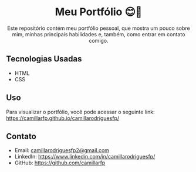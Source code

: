 <h1 align="center">Meu Portfólio 😊🌷</h1>
<p align="center">Este repositório contém meu portfólio pessoal, que mostra um pouco sobre mim, minhas principais habilidades e, também, como entrar em contato comigo.</p>

## Tecnologias Usadas
- HTML
- CSS

## Uso
Para visualizar o portfólio, você pode acessar o seguinte link: https://camillarfp.github.io/camillarodriguesfp/

## Contato
- Email: camillarodriguesfp2@gmail.com
- LinkedIn: https://www.linkedin.com/in/camillarodriguesfp/
- GitHub: https://github.com/camillarfp
